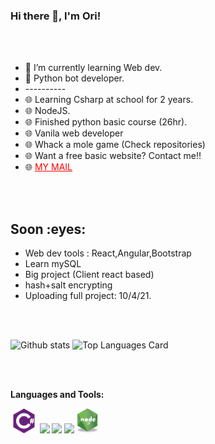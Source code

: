 ### Hi there 👋, I'm Ori!

<br />
<br />

- 🌱 I’m currently learning Web dev.
-  :dragon: Python bot developer.
- ----------<br> 
-  :globe_with_meridians: Learning Csharp at school for 2 years.
-  :globe_with_meridians: NodeJS.
-  :globe_with_meridians: Finished python basic course (26hr).
-  :globe_with_meridians: Vanila web developer
-  :globe_with_meridians: Whack a mole game (Check repositories)
-  :globe_with_meridians: Want a free basic website? Contact me!!
-  :globe_with_meridians: <a href="oricohenpp@gmail.com" style="color:red;">MY MAIL</a>
<br>
<br />
<h2> Soon :eyes: </h2>

- Web dev tools : React,Angular,Bootstrap
- Learn mySQL
- Big project (Client react based)
- hash+salt encrypting
- Uploading full project: 10/4/21.

<br>
<br />

![Github stats](https://github-readme-stats.vercel.app/api?username=OriCohen05&theme=greywhite&show_icons=true&count_private=true)
![Top Languages Card](https://github-readme-stats.vercel.app/api/top-langs/?username=OriCohen05&layout=compact)

<br>
<br />

**Languages and Tools:**  

<code><img height="40" src="https://github.com/OriCohen05/Images/blob/main/csharp.png"></code>
<code><img height="40" src="https://raw.githubusercontent.com/shinokada/shinokada/master/assets/python.png"></code>
<code><img height="40" src="https://raw.githubusercontent.com/shinokada/shinokada/master/assets/javascript.png"></code>
<code><img height="40" src="https://raw.githubusercontent.com/shinokada/shinokada/master/assets/visual-studio-code.png"></code>
<code><img height="40" src="https://github.com/OriCohen05/Images/blob/main/node.png"></code>

